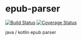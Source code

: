 # epub-parser
[![Build Status](https://travis-ci.org/JSpiner/epub-stream.svg?branch=master)](https://travis-ci.org/JSpiner/epub-stream) [![Coverage Status](https://coveralls.io/repos/github/JSpiner/epub-stream/badge.svg?branch=3ad56644a54b89cc05024609cac9b082563deb28)](https://coveralls.io/github/JSpiner/epub-stream?branch=3ad56644a54b89cc05024609cac9b082563deb28)

java / kotlin epub parser
